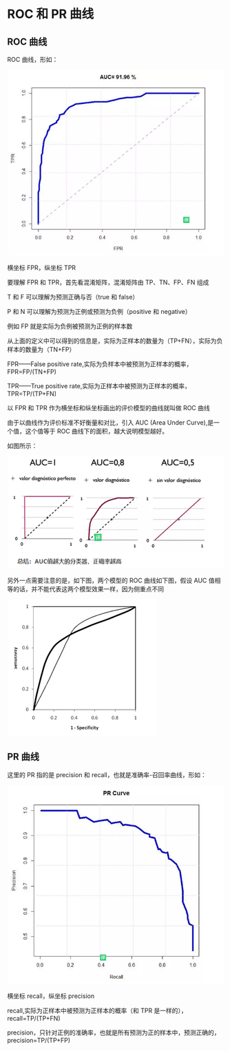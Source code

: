# ROC 和 PR 曲线

## ROC 曲线

ROC 曲线，形如：

![ROC曲线](https://github.com/buki26/image/blob/master/AUC%E6%9B%B2%E7%BA%BF.jpg?raw=true)

横坐标 FPR，纵坐标 TPR

要理解 FPR 和 TPR，首先看混淆矩阵，混淆矩阵由 TP、TN、FP、FN 组成

T 和 F 可以理解为预测正确与否（true 和 false）

P 和 N 可以理解为预测为正例或预测为负例（positive 和 negative）

例如 FP 就是实际为负例被预测为正例的样本数

从上面的定义中可以得到的信息是，实际为正样本的数量为（TP+FN），实际为负样本的数量为（TN+FP）

FPR——False positive rate,实际为负样本中被预测为正样本的概率，FPR=FP/(TN+FP)

TPR——True positive rate,实际为正样本中被预测为正样本的概率，TPR=TP/(TP+FN)

以 FPR 和 TPR 作为横坐标和纵坐标画出的评价模型的曲线就叫做 ROC 曲线

由于以曲线作为评价标准不好衡量和对比，引入 AUC (Area Under Curve),是一个值，这个值等于 ROC 曲线下的面积，越大说明模型越好。

如图所示：

![AUC](https://github.com/buki26/image/blob/master/AUC.jpg?raw=true)

另外一点需要注意的是，如下图，两个模型的 ROC 曲线如下图，假设 AUC 值相等的话，并不能代表这两个模型效果一样，因为侧重点不同

![相等的AUC](https://github.com/buki26/image/blob/master/%E7%9B%B8%E7%AD%89AUC%E5%80%BC.jpg?raw=true)

## PR 曲线

这里的 PR 指的是 precision 和 recall，也就是准确率-召回率曲线，形如：

![PR曲线](https://github.com/buki26/image/blob/master/PR%E6%9B%B2%E7%BA%BF.jpg?raw=true)

横坐标 recall，纵坐标 precision

recall,实际为正样本中被预测为正样本的概率（和 TPR 是一样的），recall=TP/(TP+FN)

precision，只针对正例的准确率，也就是所有预测为正的样本中，预测正确的，precision=TP/(TP+FP)
